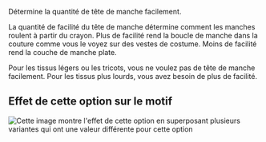 Détermine la quantité de tête de manche facilement.

<Note>

La quantité de facilité du tête de manche détermine comment les manches roulent à partir du crayon.
Plus de facilité rend la boucle de manche dans la couture comme vous le voyez sur des vestes de costume. Moins de facilité rend la couche de manche plate.

Pour les tissus légers ou les tricots, vous ne voulez pas de tête de manche facilement. Pour les tissus plus lourds, vous avez besoin de plus de facilité.

</Note>

## Effet de cette option sur le motif

![Cette image montre l'effet de cette option en superposant plusieurs variantes qui ont une valeur différente pour cette option](teagan_sleevecapease_sample.svg "Effet de cette option sur le motif")

